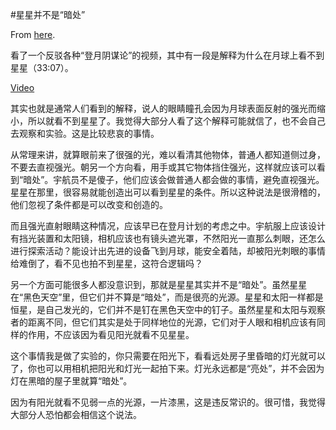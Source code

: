 #星星并不是“暗处”

From [here](https://yinwang1.substack.com/p/783).

看了一个反驳各种“登月阴谋论”的视频，其中有一段是解释为什么在月球上看不到星星（33:07）。

[Video](https://www.youtube-nocookie.com/embed/DxW__ZtZApo)

其实也就是通常人们看到的解释，说人的眼睛瞳孔会因为月球表面反射的强光而缩小，所以就看不到星星了。我觉得大部分人看了这个解释可能就信了，也不会自己去观察和实验。这是比较悲哀的事情。

从常理来讲，就算眼前来了很强的光，难以看清其他物体，普通人都知道侧过身，不要去直视强光。朝另一个方向看，用手或其它物体挡住强光，这样就应该可以看到“暗处”。宇航员不是傻子，他们应该会做普通人都会做的事情，避免直视强光。星星在那里，很容易就能创造出可以看到星星的条件。所以这种说法是很滑稽的，他们忽视了条件都是可以改变和创造的。

而且强光直射眼睛这种情况，应该早已在登月计划的考虑之中。宇航服上应该设计有挡光装置和太阳镜，相机应该也有镜头遮光罩，不然阳光一直那么刺眼，还怎么进行探索活动？能设计出先进的设备飞到月球，能安全着陆，却被阳光刺眼的事情给难倒了，看不见也拍不到星星，这符合逻辑吗？

另一个方面可能很多人都没意识到，那就是星星其实并不是“暗处”。虽然星星在“黑色天空”里，但它们并不算是“暗处”，而是很亮的光源。星星和太阳一样都是恒星，是自己发光的，它们并不是钉在黑色天空中的钉子。虽然星星和太阳与观察者的距离不同，但它们其实是处于同样地位的光源，它们对于人眼和相机应该有同样的作用，不应该因为看见阳光就看不见星星。

这个事情我是做了实验的，你只需要在阳光下，看看远处房子里昏暗的灯光就可以了，你也可以用相机把阳光和灯光一起拍下来。灯光永远都是“亮处”，并不会因为灯在黑暗的屋子里就算“暗处”。

因为有阳光就看不见弱一点的光源，一片漆黑，这是违反常识的。很可惜，我觉得大部分人恐怕都会相信这个说法。
